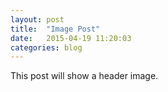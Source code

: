 ```yaml
---
layout: post
title:  "Image Post"
date:   2015-04-19 11:20:03
categories: blog
---
```


<section markdown="1" class="container">

This post will show a header image.

</section>